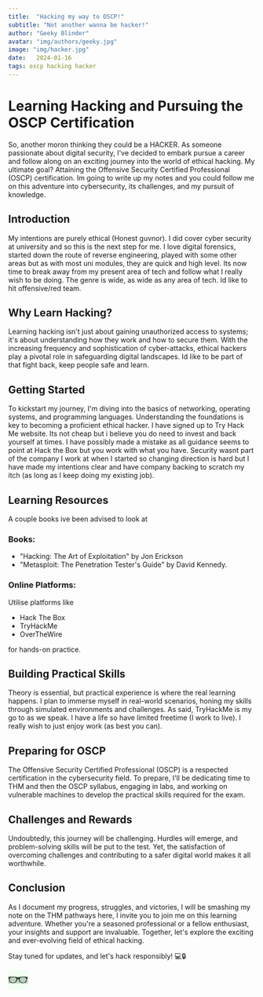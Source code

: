 ```yaml
---
title:  "Hacking my way to OSCP!"
subtitle: "Not another wanna be hacker!"
author: "Geeky Blinder"
avatar: "img/authors/geeky.jpg"
image: "img/hacker.jpg"
date:   2024-01-16
tags: oscp hacking hacker
---
```


# Learning Hacking and Pursuing the OSCP Certification

So, another moron thinking they could be a HACKER. As someone passionate about digital security, I've decided to embark pursue a career and follow along on an exciting journey into the world of ethical hacking. 
My ultimate goal? Attaining the Offensive Security Certified Professional (OSCP) certification. 
Im going to write up my notes and you could follow me on this adventure into cybersecurity, its challenges, and my pursuit of knowledge.

## Introduction

My intentions are purely ethical (Honest guvnor). 
I did cover cyber security at university and so this is the next step for me. I love digital forensics, started down the route of reverse engineering, played with some other areas but as with most uni modules, they are quick and high level. 
Its now time to break away from my present area of tech and follow what I really wish to be doing. The genre is wide, as wide as any area of tech. Id like to hit offensive/red team.

## Why Learn Hacking?

Learning hacking isn't just about gaining unauthorized access to systems; it's about understanding how they work and how to secure them. With the increasing frequency and sophistication of cyber-attacks, ethical hackers play a pivotal role in safeguarding digital landscapes.
Id like to be part of that fight back, keep people safe and learn.

## Getting Started

To kickstart my journey, I'm diving into the basics of networking, operating systems, and programming languages. Understanding the foundations is key to becoming a proficient ethical hacker.
I have  signed up to Try Hack Me website. Its not cheap but i believe you do need to invest and back yourself at times. I have possibly made a mistake as all guidance seems to point at Hack the Box but you work with what you have. Security wasnt part of the company I work at when I started so changing direction is hard but I have made my intentions clear and have company backing to scratch my itch (as long as I keep doing my existing job).

## Learning Resources

A couple books ive been advised to look at
### Books: 
- "Hacking: The Art of Exploitation" by Jon Erickson
- "Metasploit: The Penetration Tester's Guide" by David Kennedy.

### Online Platforms: 
Utilise platforms like 
- Hack The Box
- TryHackMe
- OverTheWire 

for hands-on practice.

## Building Practical Skills

Theory is essential, but practical experience is where the real learning happens. I plan to immerse myself in real-world scenarios, honing my skills through simulated environments and challenges.
As said, TryHackMe is my go to as we speak. I have a life so have limited freetime (I work to live). I really wish to just enjoy work (as best you can).

## Preparing for OSCP

The Offensive Security Certified Professional (OSCP) is a respected certification in the cybersecurity field. To prepare, I'll be dedicating time to THM and then the OSCP syllabus, engaging in labs, and working on vulnerable machines to develop the practical skills required for the exam.

## Challenges and Rewards

Undoubtedly, this journey will be challenging. Hurdles will emerge, and problem-solving skills will be put to the test. Yet, the satisfaction of overcoming challenges and contributing to a safer digital world makes it all worthwhile.

## Conclusion

As I document my progress, struggles, and victories, I will be smashing my note on the THM pathways here, I invite you to join me on this learning adventure. Whether you're a seasoned professional or a fellow enthusiast, your insights and support are invaluable. Together, let's explore the exciting and ever-evolving field of ethical hacking.

Stay tuned for updates, and let's hack responsibly! 💻🔒

<img src="img/authors/geeky.jpg" width="40"/>